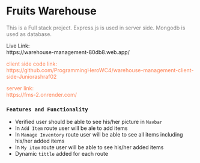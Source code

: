 <h1>Fruits Warehouse</h1>

<p style="color: gray">This is a Full stack project. Express.js is used in server side. Mongodb is used as database.</p>

<p>Live Link: <br/> https://warehouse-management-80db8.web.app/</p>

<p style="color: coral">client side code link: <br/> https://github.com/ProgrammingHeroWC4/warehouse-management-client-side-Juniorashraf02</p>

<p style="color: coral">server link: <br/> https://fms-2.onrender.com/</p>

### `Features and Functionality`
* Verified user should be able to see his/her picture in `Navbar`
* In `Add Item` route user will be ale to add items
* In `Manage Inventory` route user will be able to see all items including his/her added items
* In `My item` route user will be able to see his/her added items
* Dynamic `tittle` added for each route